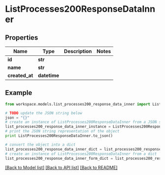 # ListProcesses200ResponseDataInner


## Properties
Name | Type | Description | Notes
------------ | ------------- | ------------- | -------------
**id** | **str** |  | 
**name** | **str** |  | 
**created_at** | **datetime** |  | 

## Example

```python
from workspace.models.list_processes200_response_data_inner import ListProcesses200ResponseDataInner

# TODO update the JSON string below
json = "{}"
# create an instance of ListProcesses200ResponseDataInner from a JSON string
list_processes200_response_data_inner_instance = ListProcesses200ResponseDataInner.from_json(json)
# print the JSON string representation of the object
print ListProcesses200ResponseDataInner.to_json()

# convert the object into a dict
list_processes200_response_data_inner_dict = list_processes200_response_data_inner_instance.to_dict()
# create an instance of ListProcesses200ResponseDataInner from a dict
list_processes200_response_data_inner_form_dict = list_processes200_response_data_inner.from_dict(list_processes200_response_data_inner_dict)
```
[[Back to Model list]](../README.md#documentation-for-models) [[Back to API list]](../README.md#documentation-for-api-endpoints) [[Back to README]](../README.md)


